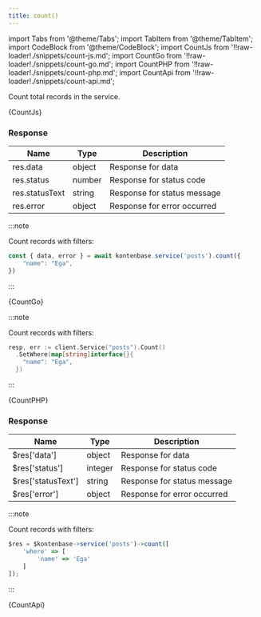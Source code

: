 ```yaml
---
title: count()
---
```


import Tabs from '@theme/Tabs';
import TabItem from '@theme/TabItem';
import CodeBlock from '@theme/CodeBlock';
import CountJs from '!!raw-loader!./snippets/count-js.md';
import CountGo from '!!raw-loader!./snippets/count-go.md';
import CountPHP from '!!raw-loader!./snippets/count-php.md';
import CountApi from '!!raw-loader!./snippets/count-api.md';

Count total records in the service.

<Tabs>
  <TabItem value="javascript" label="Javascript" default>
    <CodeBlock className="language-jsx">
      {CountJs}
    </CodeBlock>

### Response

| Name            | Type   | Description |
| --------------- | ------ | ----------- | 
| res.data    | object | Response for data |
| res.status  | number | Response for status code |
| res.statusText | string | Response for status message |
| res.error | object | Response for error occurred |

:::note

Count records with filters:

```javascript
const { data, error } = await kontenbase.service('posts').count({
    "name": "Ega",
})
```

:::

  </TabItem>
  <TabItem value="go" label="Go" default>
    <CodeBlock className="language-jsx">
      {CountGo}
    </CodeBlock>

:::note

Count records with filters:

```go
resp, err := client.Service("posts").Count()
  .SetWhere(map[string]interface{}{
    "name": "Ega",
  })
```

:::

  </TabItem>
  <TabItem value="php" label="PHP" default>
    <CodeBlock className="language-jsx">
      {CountPHP}
    </CodeBlock>

### Response

| Name            | Type   | Description |
| --------------- | ------ | ----------- | 
| $res['data']    | object | Response for data |
| $res['status']  | integer | Response for status code |
| $res['statusText'] | string | Response for status message |
| $res['error'] | object | Response for error occurred |

:::note

Count records with filters:

```javascript
$res = $kontenbase->service('posts')->count([
	'where' => [
		'name' => 'Ega'
	]
]);
```

:::

  </TabItem>
  <TabItem value="API" label="API">
    <CodeBlock className="language-jsx" title="[GET]">
      {CountApi}
    </CodeBlock>
  </TabItem>
</Tabs>
